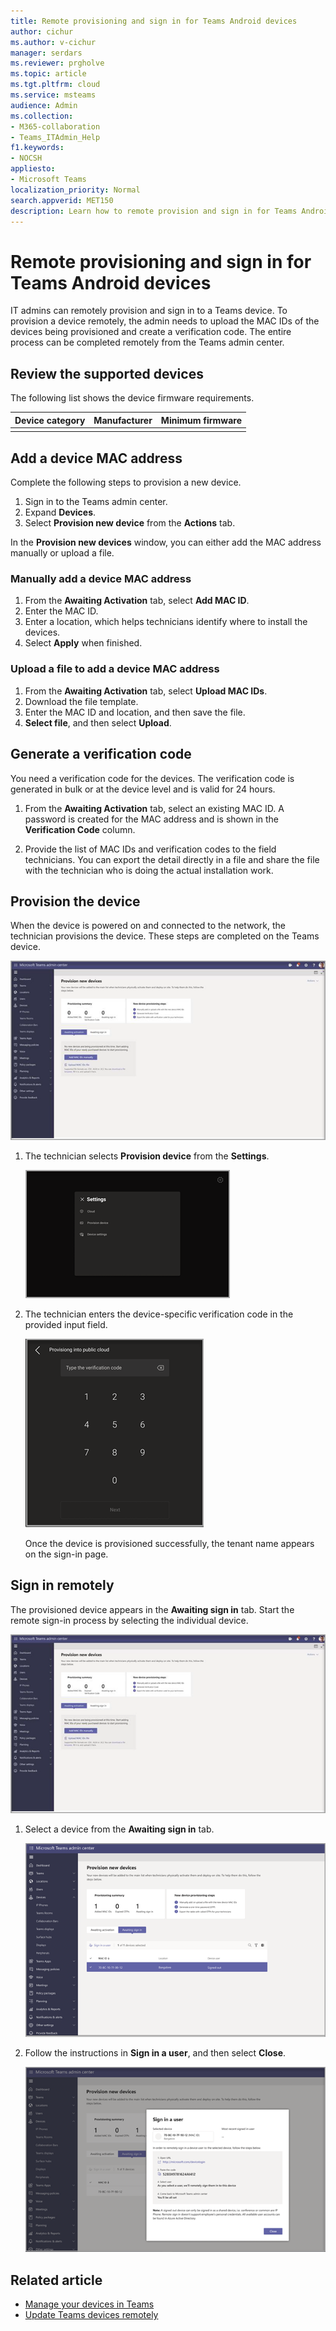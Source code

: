 ```yaml
---
title: Remote provisioning and sign in for Teams Android devices
author: cichur
ms.author: v-cichur
manager: serdars
ms.reviewer: prgholve
ms.topic: article
ms.tgt.pltfrm: cloud
ms.service: msteams
audience: Admin
ms.collection: 
- M365-collaboration
- Teams_ITAdmin_Help
f1.keywords:
- NOCSH
appliesto: 
- Microsoft Teams
localization_priority: Normal
search.appverid: MET150
description: Learn how to remote provision and sign in for Teams Android devices
---
```


# Remote provisioning and sign in for Teams Android devices

IT admins can remotely provision and sign in to a Teams device. To provision a device remotely, the admin needs to upload the MAC IDs of the devices being provisioned and create a verification code. The entire process can be completed remotely from the Teams admin center.

## Review the supported devices

The following list shows the device firmware requirements.

|Device category|Manufacturer|Minimum firmware|
|-|-|-|
||||

## Add a device MAC address

Complete the following steps to provision a new device.

1. Sign in to the Teams admin center.
2. Expand **Devices**.
3. Select **Provision new device** from the **Actions** tab.

In the **Provision new devices** window, you can either add the MAC address manually or upload a file.

### Manually add a device MAC address

1. From the **Awaiting Activation** tab, select **Add MAC ID**.
2. Enter the MAC ID.
3. Enter a location, which helps technicians identify where to install the devices.
4. Select **Apply** when finished.

### Upload a file to add a device MAC address

1. From the **Awaiting Activation** tab, select **Upload MAC IDs**.
2. Download the file template.
3. Enter the MAC ID and location, and then save the file.
4. **Select file**, and then select **Upload**.

## Generate a verification code

You need a verification code for the devices. The verification code is generated in bulk or at the device level and is valid for 24 hours.

1. From the **Awaiting Activation** tab, select an existing MAC ID.
   A password is created for the MAC address and is shown in the **Verification Code** column.

2. Provide the list of MAC IDs and verification codes to the field technicians. You can export the detail directly in a file and share the file with the technician who is doing the actual installation work.

## Provision the device

When the device is powered on and connected to the network, the technician provisions the device. These steps are completed on the Teams device.

![Provision new device overview](../media/remote-provision-7.png)

1. The technician selects **Provision device** from the **Settings**.  

   ![Provision new device option from the Actions tab](../media/provision-device1.png)
  
2. The technician enters the device-specific verification code in the provided input field.

   ![Provision new device verification](../media/provision-device-verification1.png)

   Once the device is provisioned successfully, the tenant name appears on the sign-in page.

## Sign in remotely

The provisioned device appears in the **Awaiting sign in** tab. Start the remote sign-in process by selecting the individual device.

![The window to choose a device for sign in.](../media/remote-provision-7.png)

1. Select a device from the **Awaiting sign in** tab.

   ![The window with a list of devices ready for sign in.](../media/remote-device1.png)

2. Follow the instructions in **Sign in a user**, and then select **Close**.

   ![the Sign in a user window for individual device](../media/sign-in-user.png)

## Related article

- [Manage your devices in Teams](device-management.md)
- [Update Teams devices remotely](remote-update.md)
